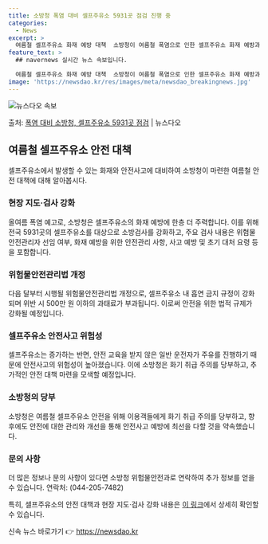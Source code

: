 ```yaml
---
title: 소방청 폭염 대비 셀프주유소 5931곳 점검 진행 중
categories:
  - News
excerpt: >
  여름철 셀프주유소 화재 예방 대책  소방청이 여름철 폭염으로 인한 셀프주유소 화재 예방과 안전사고 방지를 위…
feature_text: >
  ## navernews 실시간 뉴스 속보입니다.

  여름철 셀프주유소 화재 예방 대책  소방청이 여름철 폭염으로 인한 셀프주유소 화재 예방과 안전사고 방지를 위…
image: 'https://newsdao.kr/res/images/meta/newsdao_breakingnews.jpg'
---
```


![뉴스다오 속보](https://newsdao.kr/res/images/meta/newsdao_breakingnews.jpg)

<p>출처: <a href="https://newsdao.kr/4148" rel="dofollow">폭염 대비 소방청, 셀프주유소 5931곳 점검</a> | 뉴스다오</p>

<h2 data-ke-size="size26">여름철 셀프주유소 안전 대책</h2>
<p data-ke-size="size16">셀프주유소에서 발생할 수 있는 화재와 안전사고에 대비하여 소방청이 마련한 여름철 안전 대책에 대해 알아봅시다.</p>

<h3>현장 지도·검사 강화</h3>
<p data-ke-size="size16">올여름 폭염 예고로, 소방청은 셀프주유소의 화재 예방에 한층 더 주력합니다. 이를 위해 전국 5931곳의 셀프주유소를 대상으로 소방검사를 강화하고, 주요 검사 내용은 위험물안전관리자 선임 여부, 화재 예방을 위한 안전관리 사항, 사고 예방 및 초기 대처 요령 등을 포함합니다.</p>

<h3>위험물안전관리법 개정</h3>
<p data-ke-size="size16">다음 달부터 시행될 위험물안전관리법 개정으로, 셀프주유소 내 흡연 금지 규정이 강화되며 위반 시 500만 원 이하의 과태료가 부과됩니다. 이로써 안전을 위한 법적 규제가 강화될 예정입니다.</p>

<h3>셀프주유소 안전사고 위험성</h3>
<p data-ke-size="size16">셀프주유소는 증가하는 반면, 안전 교육을 받지 않은 일반 운전자가 주유를 진행하기 때문에 안전사고의 위험성이 높아졌습니다. 이에 소방청은 화기 취급 주의를 당부하고, 추가적인 안전 대책 마련을 모색할 예정입니다.</p>

<h3>소방청의 당부</h3>
<p data-ke-size="size16">소방청은 여름철 셀프주유소 안전을 위해 이용객들에게 화기 취급 주의를 당부하고, 향후에도 안전에 대한 관리와 개선을 통해 안전사고 예방에 최선을 다할 것을 약속했습니다.</p>

<h3>문의 사항</h3>
<p data-ke-size="size16">더 많은 정보나 문의 사항이 있다면 소방청 위험물안전과로 연락하여 추가 정보를 얻을 수 있습니다. 연락처: (044-205-7482)</p>

특히, 셀프주유소의 안전 대책과 현장 지도·검사 강화 내용은 <a href="https://newsdao.kr/4148">이 링크</a>에서 상세히 확인할 수 있습니다. 

신속 뉴스 바로가기 👉 <a href="https://newsdao.kr" rel="dofollow">https://newsdao.kr</a>


